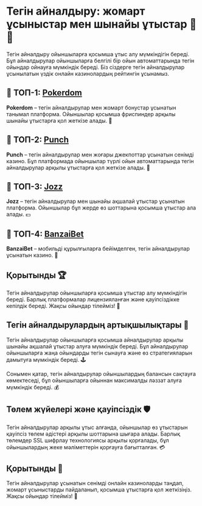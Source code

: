 # Тегін айналдыру: жомарт ұсыныстар мен шынайы ұтыстар 🎰🔄

Тегін айналдыру ойыншыларға қосымша ұтыс алу мүмкіндігін береді. Бұл айналдырулар ойыншыларға белгілі бір ойын автоматтарында тегін ойындар ойнауға мүмкіндік береді. Біз сіздерге тегін айналдырулар ұсынылатын үздік онлайн казинолардың рейтингін ұсынамыз.

## 🏅 ТОП-1: [Pokerdom](https://brandplay.link/4k77v2yx)

**Pokerdom** – тегін айналдырулар мен жомарт бонустар ұсынатын танымал платформа. Ойыншылар қосымша фриспиндер арқылы шынайы ұтыстарға қол жеткізе алады. 🎯

## 💸 ТОП-2: [Punch](https://betpunch1.com/d638d6d39)

**Punch** – тегін айналдырулар мен жоғары джекпоттар ұсынатын сенімді казино. Бұл платформада ойыншылар түрлі ойын автоматтарында тегін айналдырулар арқылы ұтыстарға қол жеткізе алады. 💎

## 🎯 ТОП-3: [Jozz](https://tk435zi5i9.com/alt/jozz/registration?e8250665e216213938eeaefaf3e61c0a)

**Jozz** – тегін айналдырулар мен шынайы ақшалай ұтыстар ұсынатын платформа. Ойыншылар бұл жерде өз шоттарына қосымша ұтыстар ала алады. 💵

## 📱 ТОП-4: [BanzaiBet](https://bnzstr009.com/e9rVJ)

**BanzaiBet** – мобильді құрылғыларға бейімделген, тегін айналдырулар ұсынатын казино. 📲

## Қорытынды 🏆

Тегін айналдырулар ойыншыларға қосымша ұтыстар алу мүмкіндігін береді. Барлық платформалар лицензияланған және қауіпсіздікке кепілдік береді. Жақсы ойындар тілейміз! 🎉

## Тегін айналдырулардың артықшылықтары 💎

Тегін айналдырулар ойыншыларға қосымша айналдырулар арқылы шынайы ақшалай ұтыстар алуға мүмкіндік береді. Бұл айналдырулар ойыншыларға жаңа ойындарды тегін сынауға және өз стратегияларын дамытуға мүмкіндік береді. 🕹️

Сонымен қатар, тегін айналдырулар ойыншылардың балансын сақтауға көмектеседі, бұл ойыншыларға ойыннан максималды ләззат алуға мүмкіндік береді. 💰

## Төлем жүйелері және қауіпсіздік 🛡️

Тегін айналдырулар арқылы ұтыс алғанда, ойыншылар өз ұтыстарын қауіпсіз төлем әдістері арқылы шоттарына шығара алады. Барлық төлемдер SSL шифрлау технологиясы арқылы қорғалады, бұл ойыншылардың жеке мәліметтерін қорғауға бағытталған. 💳

## Қорытынды 🌟

Тегін айналдырулар ұсынатын сенімді онлайн казиноларды таңдап, жомарт ұсыныстарды пайдаланып, қосымша ұтыстарға қол жеткізіңіз. Жақсы ойындар тілейміз! 🎉

